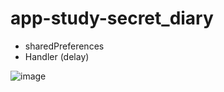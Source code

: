 # app-study-secret_diary
* sharedPreferences
* Handler (delay)

![image](https://user-images.githubusercontent.com/79093830/148017352-822ab9b3-26f8-4802-a3f3-5ef4c35342cf.png)
